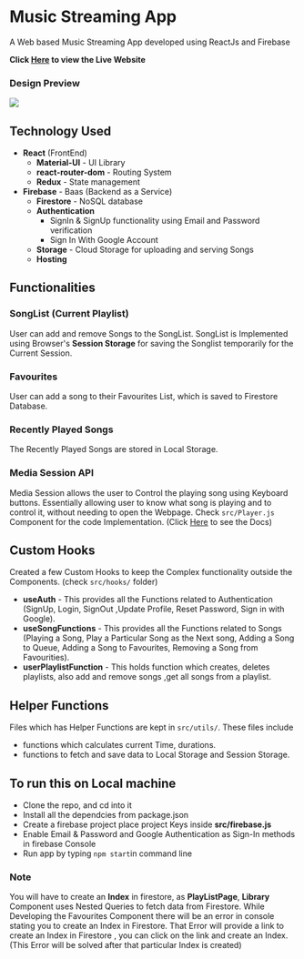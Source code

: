 # Music Streaming App

A Web based Music Streaming App developed using ReactJs and Firebase

**Click [Here](https://music-streaming-app-4a392.web.app/) to view the Live Website**

### Design Preview

<img src="./public/preview.gif" />

## Technology Used

- **React** (FrontEnd)
  - **Material-UI** - UI Library
  - **react-router-dom** - Routing System
  - **Redux** - State management
- **Firebase** - Baas (Backend as a Service)
  - **Firestore** - NoSQL database
  - **Authentication**
    - SignIn & SignUp functionality using Email and Password verification
    - Sign In With Google Account
  - **Storage** - Cloud Storage for uploading and serving Songs
  - **Hosting**

## Functionalities

### SongList (Current Playlist)

User can add and remove Songs to the SongList. SongList is Implemented using Browser's **Session Storage** for saving the Songlist temporarily for the Current Session.

### Favourites

User can add a song to their Favourites List, which is saved to Firestore Database.

### Recently Played Songs

The Recently Played Songs are stored in Local Storage.

### Media Session API

Media Session allows the user to Control the playing song using Keyboard buttons. Essentially allowing user to know what song is playing and to control it, without needing to open the Webpage. Check `src/Player.js` Component for the code Implementation. (Click [Here](https://developer.mozilla.org/en-US/docs/Web/API/Media_Session_API) to see the Docs)

## Custom Hooks

Created a few Custom Hooks to keep the Complex functionality outside the Components. (check `src/hooks/` folder)

- **useAuth** - This provides all the Functions related to Authentication (SignUp, Login, SignOut ,Update Profile, Reset Password, Sign in with Google).
- **useSongFunctions** - This provides all the Functions related to Songs (Playing a Song, Play a Particular Song as the Next song, Adding a Song to Queue, Adding a Song to Favourites, Removing a Song from Favourities).
- **userPlaylistFunction** - This holds function which creates, deletes playlists, also add and remove songs ,get all songs from a playlist.

## Helper Functions

Files which has Helper Functions are kept in `src/utils/`.
These files include

- functions which calculates current Time, durations.
- functions to fetch and save data to Local Storage and Session Storage.

## To run this on Local machine

- Clone the repo, and cd into it
- Install all the dependcies from package.json
- Create a firebase project place project Keys inside **src/firebase.js**
- Enable Email & Password and Google Authentication as Sign-In methods in firebase Console
- Run app by typing `npm start`in command line

### Note

You will have to create an **Index** in firestore, as **PlayListPage**, **Library** Component uses Nested Queries to fetch data from Firestore. While Developing the Favourites Component there will be an error in console stating you to create an Index in Firestore. That Error will provide a link to create an Index in Firestore , you can click on the link and create an Index. (This Error will be solved after that particular Index is created)
